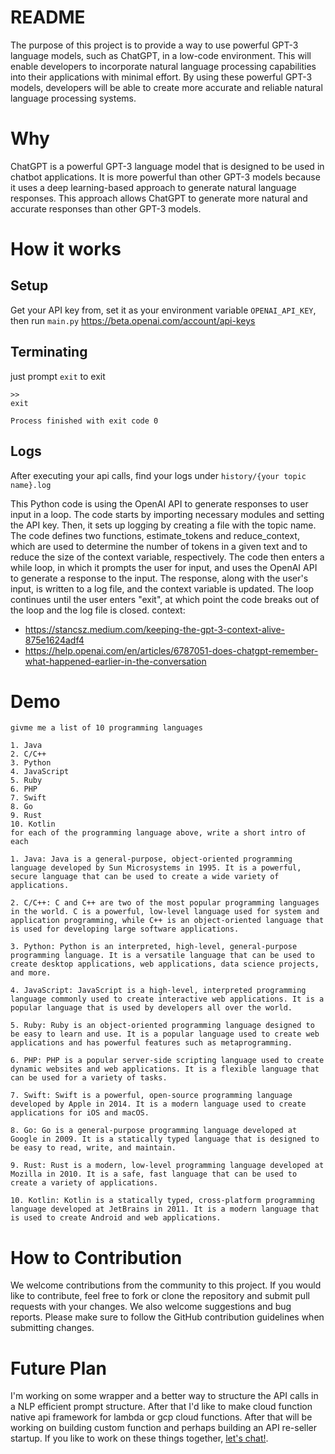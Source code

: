 # README
The purpose of this project is to provide a way to use powerful GPT-3 language models, such as ChatGPT, in a low-code environment. This will enable developers to incorporate natural language processing capabilities into their applications with minimal effort. By using these powerful GPT-3 models, developers will be able to create more accurate and reliable natural language processing systems.

# Why
ChatGPT is a powerful GPT-3 language model that is designed to be used in chatbot applications. It is more powerful than other GPT-3 models because it uses a deep learning-based approach to generate natural language responses. This approach allows ChatGPT to generate more natural and accurate responses than other GPT-3 models.


# How it works
## Setup
Get your API key from, set it as your environment variable `OPENAI_API_KEY`, then run `main.py`
https://beta.openai.com/account/api-keys
## Terminating
just prompt `exit` to exit
```
>>
exit

Process finished with exit code 0
```
## Logs
After executing your api calls, find your logs under `history/{your topic name}.log`

This Python code is using the OpenAI API to generate responses to user input in a loop. The code starts by importing necessary modules and setting the API key. Then, it sets up logging by creating a file with the topic name. The code defines two functions, estimate_tokens and reduce_context, which are used to determine the number of tokens in a given text and to reduce the size of the context variable, respectively. The code then enters a while loop, in which it prompts the user for input, and uses the OpenAI API to generate a response to the input. The response, along with the user's input, is written to a log file, and the context variable is updated. The loop continues until the user enters "exit", at which point the code breaks out of the loop and the log file is closed.
context: 
- https://stancsz.medium.com/keeping-the-gpt-3-context-alive-875e1624adf4
- https://help.openai.com/en/articles/6787051-does-chatgpt-remember-what-happened-earlier-in-the-conversation

# Demo
```
givme me a list of 10 programming languages

1. Java
2. C/C++
3. Python
4. JavaScript
5. Ruby
6. PHP
7. Swift
8. Go
9. Rust
10. Kotlin
for each of the programming language above, write a short intro of each

1. Java: Java is a general-purpose, object-oriented programming language developed by Sun Microsystems in 1995. It is a powerful, secure language that can be used to create a wide variety of applications.

2. C/C++: C and C++ are two of the most popular programming languages in the world. C is a powerful, low-level language used for system and application programming, while C++ is an object-oriented language that is used for developing large software applications.

3. Python: Python is an interpreted, high-level, general-purpose programming language. It is a versatile language that can be used to create desktop applications, web applications, data science projects, and more.

4. JavaScript: JavaScript is a high-level, interpreted programming language commonly used to create interactive web applications. It is a popular language that is used by developers all over the world.

5. Ruby: Ruby is an object-oriented programming language designed to be easy to learn and use. It is a popular language used to create web applications and has powerful features such as metaprogramming.

6. PHP: PHP is a popular server-side scripting language used to create dynamic websites and web applications. It is a flexible language that can be used for a variety of tasks.

7. Swift: Swift is a powerful, open-source programming language developed by Apple in 2014. It is a modern language used to create applications for iOS and macOS.

8. Go: Go is a general-purpose programming language developed at Google in 2009. It is a statically typed language that is designed to be easy to read, write, and maintain.

9. Rust: Rust is a modern, low-level programming language developed at Mozilla in 2010. It is a safe, fast language that can be used to create a variety of applications.

10. Kotlin: Kotlin is a statically typed, cross-platform programming language developed at JetBrains in 2011. It is a modern language that is used to create Android and web applications.

```

# How to Contribution
We welcome contributions from the community to this project. If you would like to contribute, feel free to fork or clone the repository and submit pull requests with your changes. We also welcome suggestions and bug reports. Please make sure to follow the GitHub contribution guidelines when submitting changes.


# Future Plan
I'm working on some wrapper and a better way to structure the API calls in a NLP efficient prompt structure. After that I'd like to make cloud function native api framework for lambda or gcp cloud functions. After that will be working on building custom function and perhaps building an API re-seller startup. If you like to work on these things together, [let's chat!](https://www.linkedin.com/in/stan-chen/).   